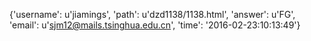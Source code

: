 {'username': u'jiamings', 'path': u'dzd1138/1138.html', 'answer': u'FG', 'email': u'sjm12@mails.tsinghua.edu.cn', 'time': '2016-02-23:10:13:49'}